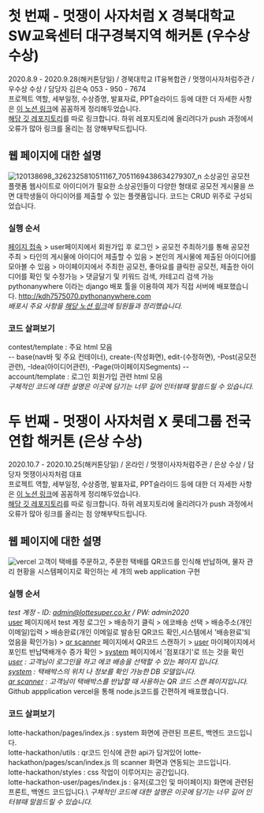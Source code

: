 # 첫 번째 - 멋쟁이 사자처럼 X 경북대학교 SW교육센터 대구경북지역 해커톤 (우수상 수상)
2020.8.9 - 2020.9.28(해커톤당일) / 경북대학교 IT융복합관 / 멋쟁이사자처럼주관 / 우수상 수상 / 담당자 김은숙 053 - 950 - 7674 \
프로젝트 역할, 세부일정, 수상증명, 발표자료, PPT슬라이드 등에 대한 더 자세한 사항은 [이 노션 링크](https://www.notion.so/kangtaeha/LIKELION-X-SW-840c327fcd944ccaa5132179a309bdfc)에 꼼꼼하게 정리해두었습니다. \
[해당 깃 레포지토리](https://github.com/kdh7575070/Taeha)를 따로 링크합니다. 하위 레포지토리에 올리려다가 push 과정에서 오류가 많아 링크를 올리는 점 양해부탁드립니다.

## 웹 페이지에 대한 설명
![120138698_3262325810511167_7051169438634279307_n](https://user-images.githubusercontent.com/67677983/99930892-09f00000-2d96-11eb-9fcb-234fced26507.jpg)
소상공인 공모전 플랫폼 웹사이트로 아이디어가 필요한 소상공인들이 다양한 형태로 공모전 게시물을 쓰면 대학생들이 아디이어를 제출할 수 있는 플랫폼입니다. 코드는 CRUD 위주로 구성되었습니다.

### 실행 순서
[페이지 접속](https://www.notion.so/jacky0831/pythonAnywhere-cb77c6813442449d9f5beb2104b78ffd) > user페이지에서 회원가입 후 로그인 > 공모전 주최하기를 통해 공모전 주최 > 타인의 게시물에 아이디어 제출할 수 있음 > 본인의 게시물에 제출된 아이디어를 모아볼 수 있음 > 마이페이지에서 주최한 공모전, 좋아요를 클릭한 공모전, 제출한 아이디어를 확인 및 수정가능 > 댓글달기 및 키워드 검색, 카테고리 검색 가능 \
pythonanywhere 이라는 django 배포 툴을 이용하여 제가 직접 서버에 배포했습니다. http://kdh7575070.pythonanywhere.com \
*배포시 주요 사항을 [해당 노션 링크](https://www.notion.so/jacky0831/pythonAnywhere-cb77c6813442449d9f5beb2104b78ffd)에 팀원들과 정리했습니다.*

### 코드 살펴보기
contest/template : 주요 html 모음\
-- base(nav바 및 주요 컨테이너), create-(작성화면), edit-(수정하면), -Post(공모전관련), -Idea(아이디어관련), -Page(마이페이지Segments) -- \
account/template : 로그인 회원가입 관련 html 모음\
*구체적인 코드에 대한 설명은 이곳에 담기는 너무 길어 인터뷰때 말씀드릴 수 있습니다.*

# 두 번째 - 멋쟁이 사자처럼 X 롯데그룹 전국연합 해커톤 (은상 수상)
2020.10.7 - 2020.10.25(해커톤당일) / 온라인 / 멋쟁이사자처럼주관 / 은상 수상 / 담당자 멋쟁이사자처럼 대표 \
프로젝트 역할, 세부일정, 수상증명, 발표자료, PPT슬라이드 등에 대한 더 자세한 사항은 [이 노션 링크](https://www.notion.so/kangtaeha/LIKELION-X-LOTTE-41f85103eac3490a9749564270b2e2ae)에 꼼꼼하게 정리해두었습니다. \
[해당 깃 레포지토리](https://github.com/seungdeok/webeatthelion)를 따로 링크합니다. 하위 레포지토리에 올리려다가 push 과정에서 오류가 많아 링크를 올리는 점 양해부탁드립니다.

## 웹 페이지에 대한 설명
![vercel](https://user-images.githubusercontent.com/67677983/99930925-22f8b100-2d96-11eb-93f2-d9b3595a0294.PNG)
고객이 택배를 주문하고, 주문한 택배를 QR코드를 인식해 반납하며, 물자 관리 현황을 시스템페이지로 확인하는 세 개의 web application 구현

### 실행 순서
*test 계정 - ID: admin@lottesuper.co.kr / PW: admin2020* \
[user](https://webeatthelion-userweb.vercel.app/) 페이지에서 test 계정 로그인 > 배송하기 클릭 > 에코배송 선택 > 배송주소(개인 이메일)입력 > 배송완료(개인 이메일로 발송된 QR코드 확인,시스템에서 '배송완료'되었음을 확인가능) > [qr scanner](https://webeatthelion.seungdeok.vercel.app/scan) 페이지에서 QR코드 스캔하기 > [user](https://webeatthelion-userweb.vercel.app/mypage) 마이페이지에서 포인트 반납택배개수 증가 확인 > [system](https://webeatthelion.seungdeok.vercel.app/) 페이지에서 '점포대기'로 뜨는 것을 확인 \
*[user](https://webeatthelion-userweb.vercel.app/) : 고객님이 로그인을 하고 에코 배송을 선택할 수 있는 페이지 입니다. \
[system](https://webeatthelion.seungdeok.vercel.app/) : 택배박스의 위치 나 정보를 확인 가능한 DB 모델입니다. \
[qr scanner](https://webeatthelion.seungdeok.vercel.app/scan) : 고객님이 택배박스를 반납할 때 사용하는 QR 코드 스캔 페이지입니다.* \
Github appplication vercel을 통해 node.js코드를 간편하게 배포했습니다.

### 코드 살펴보기
lotte-hackathon/pages/index.js : system 화면에 관련된 프론트, 백엔드 코드입니다. \
lotte-hackathon/utils : qr코드 인식에 관한 api가 담겨있어 lotte-hackathon/pages/scan/index.js 의 scanner 화면과 연동되는 코드입니다.\
lotte-hackathon/styles : css 작업이 이루어지는 공간입니다.\
lotte-hackathon-user/pages/index.js : 유저(로그인 및 마이페이지) 화면에 관련된 프론트, 백엔드 코드입니다.\ 
*구체적인 코드에 대한 설명은 이곳에 담기는 너무 길어 인터뷰때 말씀드릴 수 있습니다.*
